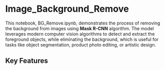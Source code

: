 # Image_Background_Remove
This notebook, BG_Remove.ipynb, demonstrates the process of removing the background from images using **Mask R-CNN** algorithm. The model leverages modern computer vision algorithms to detect and extract the foreground objects, while eliminating the background, which is useful for tasks like object segmentation, product photo editing, or artistic design.
## Key Features
